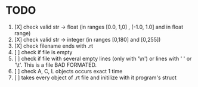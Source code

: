 # TODO

1. [X] check valid str -> float (in ranges [0.0, 1,0] , [-1.0, 1.0] and  in float range)
2. [X] check valid str -> integer (in ranges [0,180] and [0,255])
1. [X] check filename ends with .rt
2. [ ] check if file is empty
3. [ ] check if file with several empty lines (only with '\n') or lines with ' ' or '\t'. This is a file BAD FORMATED. 
4. [ ] check A, C, L objects occurs exact 1 time
5. [ ] takes every object of .rt file and initilize with it program's struct
